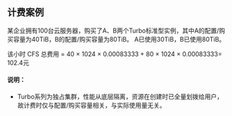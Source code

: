 
## 计费案例

某企业拥有100台云服务器，购买了A、B两个Turbo标准型实例，其中A的配置/购买容量为40TiB，B的配置/购买容量为80TiB。 A已使用30TiB，B已使用80TiB。

该小时 CFS 总费用 = 40 × 1024 × 0.00083333 + 80 × 1024 × 0.00083333= 102.4元

#### 说明：
- Turbo系列为独占集群，性能从底层隔离，资源在创建时已全量划拨给用户，故计费时仅与配置/购买容量相关，与实际使用量无关。

  

